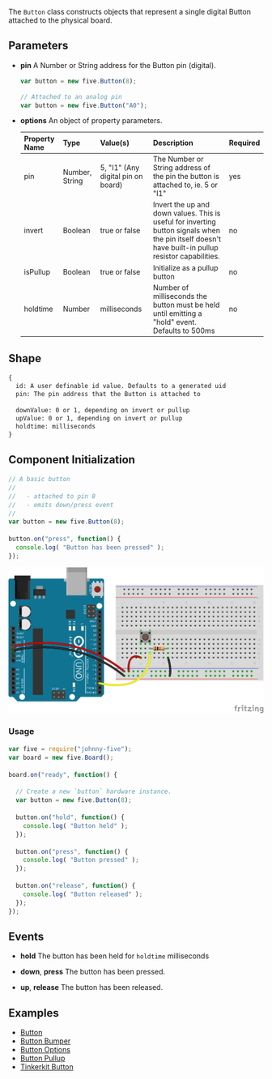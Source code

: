 The `Button` class constructs objects that represent a single digital Button attached to the physical board. 


## Parameters

- **pin** A Number or String address for the Button pin (digital).
  ```js
  var button = new five.Button(8);
  ```

  ```js
  // Attached to an analog pin
  var button = new five.Button("A0");
  ```




- **options** An object of property parameters.
  <table>
    <thead>
      <tr>
        <th>Property Name</th>
        <th>Type</th>
        <th>Value(s)</th>
        <th>Description</th>
        <th>Required</th>
      </tr>
    </thead>
    <tbody>
      <tr>
        <td>pin</td>
        <td>Number, String</td>
        <td>5, "I1" (Any digital pin on board)</td>
        <td>The Number or String address of the pin the button is attached to, ie. 5 or "I1"</td>
        <td>yes</td>
      </tr>
      <tr>
        <td>invert</td>
        <td>Boolean</td>
        <td>true or false</td>
        <td>Invert the up and down values. This is useful for inverting button signals when the pin itself doesn't have built-in pullup resistor capabilities.</td>
        <td>no</td>
      </tr>
      <tr>
        <td>isPullup</td>
        <td>Boolean</td>
        <td>true or false</td>
        <td>Initialize as a pullup button</td>
        <td>no</td>
      </tr>
      <tr>
        <td>holdtime</td>
        <td>Number</td>
        <td>milliseconds</td>
        <td>Number of milliseconds the button must be held until emitting a "hold" event. Defaults to 500ms</td>
        <td>no</td>
      </tr>    
    </tbody>
  </table>


## Shape

```
{ 
  id: A user definable id value. Defaults to a generated uid
  pin: The pin address that the Button is attached to
  
  downValue: 0 or 1, depending on invert or pullup
  upValue: 0 or 1, depending on invert or pullup
  holdtime: milliseconds
}
```

## Component Initialization

```js
// A basic button
// 
//   - attached to pin 8
//   - emits down/press event
//
var button = new five.Button(8);

button.on("press", function() {
  console.log( "Button has been pressed" );
});
```
![button breadboard](https://github.com/rwaldron/johnny-five/raw/master/docs/breadboard/button.png)


### Usage
```js
var five = require("johnny-five");
var board = new five.Board();

board.on("ready", function() {

  // Create a new `button` hardware instance.
  var button = new five.Button(8);

  button.on("hold", function() {
    console.log( "Button held" );
  });

  button.on("press", function() {
    console.log( "Button pressed" );
  });

  button.on("release", function() {
    console.log( "Button released" );
  });
});
```


## Events

- **hold** The button has been held for `holdtime` milliseconds

- **down**, **press** The button has been pressed.

- **up**, **release** The button has been released.


## Examples

- [Button](https://github.com/rwldrn/johnny-five/blob/master/docs/button.md)
- [Button Bumper](https://github.com/rwldrn/johnny-five/blob/master/docs/button-bumper.md)
- [Button Options](https://github.com/rwldrn/johnny-five/blob/master/docs/button-options.md)
- [Button Pullup](https://github.com/rwldrn/johnny-five/blob/master/docs/button-pullup.md)
- [Tinkerkit Button](https://github.com/rwldrn/johnny-five/blob/master/docs/tinkerkit-button.md)